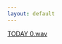 ```yaml
---
layout: default
---
```


<div class="home">
	<a id="x" href="/assets/audio/0.wav">
		<div>
			<span class="post-meta">TODAY</span>
			<span id="y">
			0.wav
			</span>
		</div>
	</a>
</div>

<script type="text/javascript">
d = new Date();
$(".post-meta").html(d);
if(d.getDate() == 13){
	$("#x").attr("href", "/assets/audio/13.wav");
	$("#y").text('13.wav')
}
</script>

